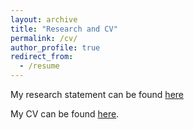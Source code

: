 ```yaml
---
layout: archive
title: "Research and CV"
permalink: /cv/
author_profile: true
redirect_from:
  - /resume
---
```


My research statement can be found [here](http://aadler1561.github.io/files/research_statement.pdf)

My CV can be found [here](http://aadler1561.github.io/files/cv_2024_02.pdf).
